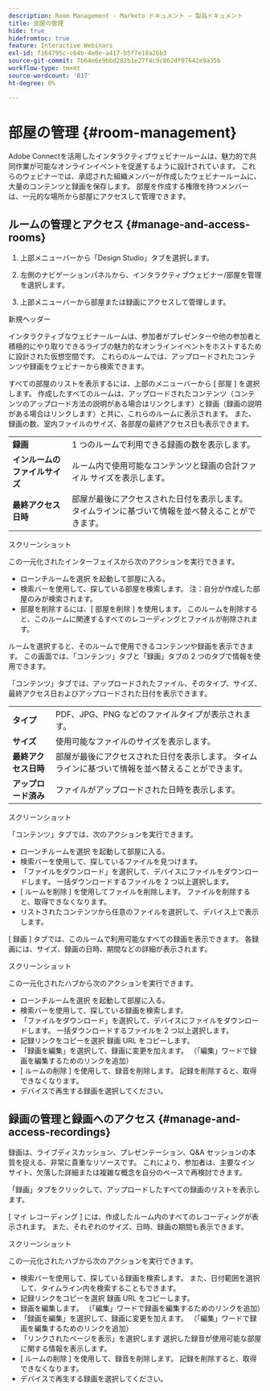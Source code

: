 ```yaml
---
description: Room Management - Marketo ドキュメント – 製品ドキュメント
title: 部屋の管理
hide: true
hidefromtoc: true
feature: Interactive Webinars
exl-id: f164795c-c64b-4e0e-a417-b5f7e18a26b3
source-git-commit: 7b64e6e9bbd282b1e27f4c9c862df07642e9a35b
workflow-type: tm+mt
source-wordcount: '817'
ht-degree: 0%

---
```


# 部屋の管理 {#room-management}

Adobe Connectを活用したインタラクティブウェビナールームは、魅力的で共同作業が可能なオンラインイベントを促進するように設計されています。 これらのウェビナーでは、承認された組織メンバーが作成したウェビナールームに、大量のコンテンツと録画を保存します。 部屋を作成する権限を持つメンバーは、一元的な場所から部屋にアクセスして管理できます。

## ルームの管理とアクセス {#manage-and-access-rooms}

1. 上部メニューバーから「Design Studio」タブを選択します。

1. 左側のナビゲーションパネルから、インタラクティブウェビナー/部屋を管理を選択します。

1. 上部メニューバーから部屋または録画にアクセスして管理します。

新規ヘッダー

インタラクティブなウェビナールームは、参加者がプレゼンターや他の参加者と積極的にやり取りできるライブの魅力的なオンラインイベントをホストするために設計された仮想空間です。 これらのルームでは、アップロードされたコンテンツや録画をウェビナーから検索できます。

すべての部屋のリストを表示するには、上部のメニューバーから [ 部屋 ] を選択します。 作成したすべてのルームは、アップロードされたコンテンツ（コンテンツのアップロード方法の説明がある場合はリンクします）と録画（録画の説明がある場合はリンクします）と共に、これらのルームに表示されます。 また、録画の数、室内ファイルのサイズ、各部屋の最終アクセス日も表示できます。

<table><tbody>
  <tr>
    <td><b>録画</td>
    <td>1 つのルームで利用できる録画の数を表示します。</td>
  </tr>
  <tr>
    <td><b>インルームのファイルサイズ</td>
    <td>ルーム内で使用可能なコンテンツと録画の合計ファイル サイズを表示します。</td>
  </tr>
  <tr>
    <td><b>最終アクセス日時</td>
    <td>部屋が最後にアクセスされた日付を表示します。 タイムラインに基づいて情報を並べ替えることができます。</td>
  </tr>
</tbody>
</table>

スクリーンショット

この一元化されたインターフェイスから次のアクションを実行できます。

* ローンチルームを選択   を起動して部屋に入る。
* 検索バーを使用して、探している部屋を検索します。
注：自分が作成した部屋のみが検索されます。
* 部屋を削除するには、[ 部屋を削除 ] を使用します。 このルームを削除すると、このルームに関連するすべてのレコーディングとファイルが削除されます。

ルームを選択すると、そのルームで使用できるコンテンツや録画を表示できます。 この画面では、「コンテンツ」タブと「録画」タブの 2 つのタブで情報を使用できます。

「コンテンツ」タブでは、アップロードされたファイル、そのタイプ、サイズ、最終アクセス日およびアップロードされた日付を表示できます。

<table><tbody>
  <tr>
    <td><b>タイプ</td>
    <td>PDF、JPG、PNG などのファイルタイプが表示されます。</td>
  </tr>
  <tr>
    <td><b>サイズ</td>
    <td>使用可能なファイルのサイズを表示します。</td>
  </tr>
  <tr>
    <td><b>最終アクセス日時</td>
    <td>部屋が最後にアクセスされた日付を表示します。 タイムラインに基づいて情報を並べ替えることができます。</td>
  </tr>
  <tr>
    <td><b>アップロード済み</td>
    <td>ファイルがアップロードされた日時を表示します。</td>
  </tr>
</tbody>
</table>

スクリーンショット

「コンテンツ」タブでは、次のアクションを実行できます。

* ローンチルームを選択   を起動して部屋に入る。
* 検索バーを使用して、探しているファイルを見つけます。
* 「ファイルをダウンロード」を選択して、デバイスにファイルをダウンロードします。 一括ダウンロードするファイルを 2 つ以上選択します。
* [ ルームを削除 ] を使用してファイルを削除します。 ファイルを削除すると、取得できなくなります。
* リストされたコンテンツから任意のファイルを選択して、デバイス上で表示します。

[ 録画 ] タブでは、このルームで利用可能なすべての録画を表示できます。 各録画には、サイズ、録画の日時、期間などの詳細が表示されます。

スクリーンショット

この一元化されたハブから次のアクションを実行できます。

* ローンチルームを選択   を起動して部屋に入る。
* 検索バーを使用して、探している録画を検索します。
* 「ファイルをダウンロード」を選択して、デバイスにファイルをダウンロードします。 一括ダウンロードするファイルを 2 つ以上選択します。
* 記録リンクをコピーを選択   録画 URL をコピーします。
* 「録画を編集」を選択して、録画に変更を加えます。 （「編集」ワードで録画を編集するためのリンクを追加）
* [ ルームの削除 ] を使用して、録音を削除します。 記録を削除すると、取得できなくなります。
* デバイスで再生する録画を選択してください。

## 録画の管理と録画へのアクセス {#manage-and-access-recordings}

録画は、ライブディスカッション、プレゼンテーション、Q&amp;A セッションの本質を捉える、非常に貴重なリソースです。 これにより、参加者は、主要なインサイト、欠落した詳細または複雑な概念を自分のペースで再検討できます。

「録画」タブをクリックして、アップロードしたすべての録画のリストを表示します。

[ マイ レコーディング ] には、作成したルーム内のすべてのレコーディングが表示されます。 また、それぞれのサイズ、日時、録画の期間も表示できます。

スクリーンショット

この一元化されたハブから次のアクションを実行できます。

* 検索バーを使用して、探している録画を検索します。 また、日付範囲を選択して、タイムライン内を検索することもできます。
* 記録リンクをコピーを選択   録画 URL をコピーします。
* 録画を編集します。 （「編集」ワードで録画を編集するためのリンクを追加）
* 「録画を編集」を選択して、録画に変更を加えます。 （「編集」ワードで録画を編集するためのリンクを追加）
* 「リンクされたページを表示」を選択します   選択した録音が使用可能な部屋に関する情報を表示します。
* [ ルームの削除 ] を使用して、録音を削除します。 記録を削除すると、取得できなくなります。
* デバイスで再生する録画を選択してください。
